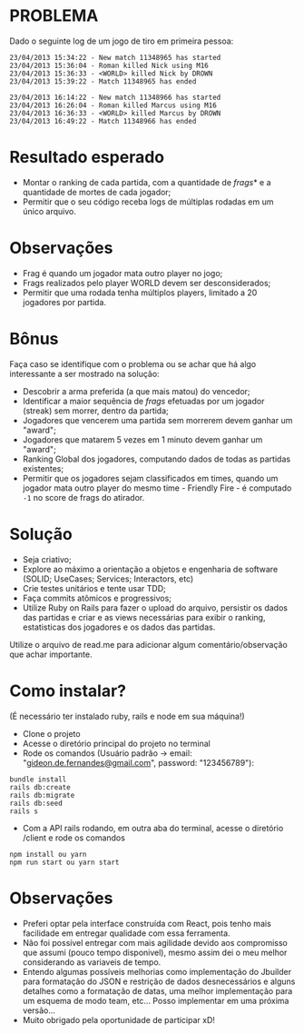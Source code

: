 # PROBLEMA

Dado o seguinte log de um jogo de tiro em primeira pessoa:

```
23/04/2013 15:34:22 - New match 11348965 has started
23/04/2013 15:36:04 - Roman killed Nick using M16
23/04/2013 15:36:33 - <WORLD> killed Nick by DROWN
23/04/2013 15:39:22 - Match 11348965 has ended

23/04/2013 16:14:22 - New match 11348966 has started
23/04/2013 16:26:04 - Roman killed Marcus using M16
23/04/2013 16:36:33 - <WORLD> killed Marcus by DROWN
23/04/2013 16:49:22 - Match 11348966 has ended
```

# Resultado esperado

- Montar o ranking de cada partida, com a quantidade de _frags_\* e a quantidade de mortes de cada jogador;
- Permitir que o seu código receba logs de múltiplas rodadas em um único arquivo.

# Observações

- Frag é quando um jogador mata outro player no jogo;
- Frags realizados pelo player WORLD devem ser desconsiderados;
- Permitir que uma rodada tenha múltiplos players, limitado a 20 jogadores por partida.

# Bônus

Faça caso se identifique com o problema ou se achar que há algo interessante a ser mostrado na solução:

- Descobrir a arma preferida (a que mais matou) do vencedor;
- Identificar a maior sequência de _frags_ efetuadas por um jogador (streak) sem morrer, dentro da partida;
- Jogadores que vencerem uma partida sem morrerem devem ganhar um "award";
- Jogadores que matarem 5 vezes em 1 minuto devem ganhar um "award";
- Ranking Global dos jogadores, computando dados de todas as partidas existentes;
- Permitir que os jogadores sejam classificados em times, quando um jogador mata outro player do mesmo time - Friendly Fire - é computado `-1` no score de frags do atirador.

# Solução

- Seja criativo;
- Explore ao máximo a orientação a objetos e engenharia de software (SOLID; UseCases; Services; Interactors, etc)
- Crie testes unitários e tente usar TDD;
- Faça commits atômicos e progressivos;
- Utilize Ruby on Rails para fazer o upload do arquivo, persistir os dados das partidas e criar e as views necessárias para exibir o ranking, estatisticas dos jogadores e os dados das partidas.

Utilize o arquivo de read.me para adicionar algum comentário/observação que achar importante.

# Como instalar?

(É necessário ter instalado ruby, rails e node em sua máquina!)

- Clone o projeto
- Acesse o diretório principal do projeto no terminal
- Rode os comandos (Usuário padrão -> email: "gideon.de.fernandes@gmail.com", password: "123456789"):

```
bundle install
rails db:create
rails db:migrate
rails db:seed
rails s
```

- Com a API rails rodando, em outra aba do terminal, acesse o diretório /client e rode os comandos

```
npm install ou yarn
npm run start ou yarn start
```

# Observações

- Preferi optar pela interface construída com React, pois tenho mais facilidade em entregar qualidade com essa ferramenta.
- Não foi possível entregar com mais agilidade devido aos compromisso que assumi (pouco tempo disponivel), mesmo assim dei o meu melhor considerando as variaveis de tempo.
- Entendo algumas possíveis melhorias como implementação do Jbuilder para formatação do JSON e restrição de dados desnecessários e alguns detalhes como a formatação de datas, uma melhor implementação para um esquema de modo team, etc... Posso implementar em uma próxima versão...
- Muito obrigado pela oportunidade de participar xD!
